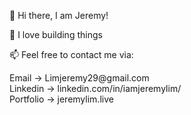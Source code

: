 <p> 👋 Hi there, I am Jeremy! </p>
<p> 💬 I love building things </p>
<p> 📫 Feel free to contact me via: </p>
Email -> Limjeremy29@gmail.com
<br>Linkedin -> linkedin.com/in/iamjeremylim/
<br>Portfolio -> jeremylim.live
